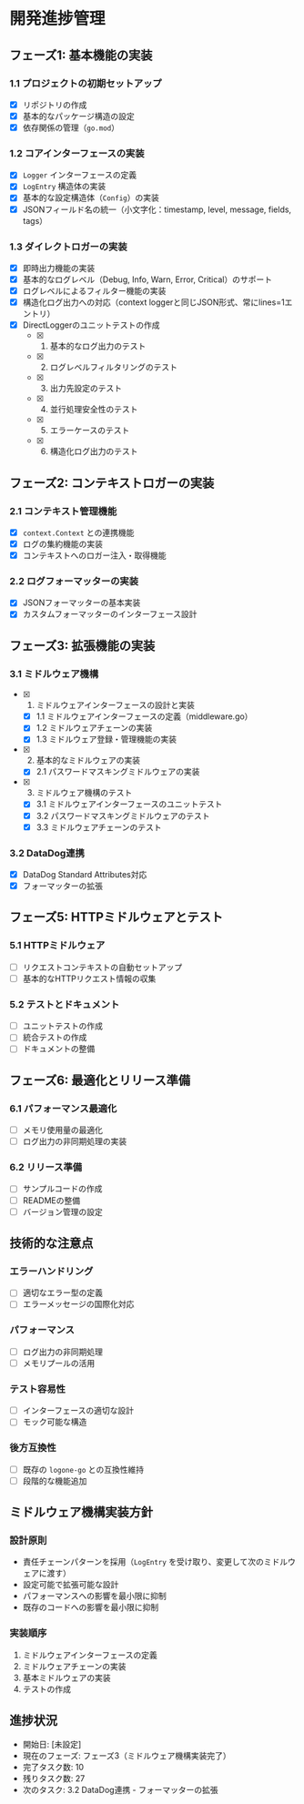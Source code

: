 # 開発進捗管理

## フェーズ1: 基本機能の実装

### 1.1 プロジェクトの初期セットアップ
- [x] リポジトリの作成
- [x] 基本的なパッケージ構造の設定
- [x] 依存関係の管理（`go.mod`）

### 1.2 コアインターフェースの実装
- [x] `Logger` インターフェースの定義
- [x] `LogEntry` 構造体の実装
- [x] 基本的な設定構造体（`Config`）の実装
- [x] JSONフィールド名の統一（小文字化：timestamp, level, message, fields, tags）

### 1.3 ダイレクトロガーの実装
- [x] 即時出力機能の実装
- [x] 基本的なログレベル（Debug, Info, Warn, Error, Critical）のサポート
- [x] ログレベルによるフィルター機能の実装
- [x] 構造化ログ出力への対応（context loggerと同じJSON形式、常にlines=1エントリ）
- [x] DirectLoggerのユニットテストの作成
  - [x] 1. 基本的なログ出力のテスト
  - [x] 2. ログレベルフィルタリングのテスト
  - [x] 3. 出力先設定のテスト
  - [x] 4. 並行処理安全性のテスト
  - [x] 5. エラーケースのテスト
  - [x] 6. 構造化ログ出力のテスト

## フェーズ2: コンテキストロガーの実装

### 2.1 コンテキスト管理機能
- [x] `context.Context` との連携機能
- [x] ログの集約機能の実装
- [x] コンテキストへのロガー注入・取得機能

### 2.2 ログフォーマッターの実装
- [x] JSONフォーマッターの基本実装
- [x] カスタムフォーマッターのインターフェース設計

## フェーズ3: 拡張機能の実装

### 3.1 ミドルウェア機構
- [x] 1. ミドルウェアインターフェースの設計と実装
  - [x] 1.1 ミドルウェアインターフェースの定義（middleware.go）
  - [x] 1.2 ミドルウェアチェーンの実装
  - [x] 1.3 ミドルウェア登録・管理機能の実装
- [x] 2. 基本的なミドルウェアの実装
  - [x] 2.1 パスワードマスキングミドルウェアの実装
- [x] 3. ミドルウェア機構のテスト
  - [x] 3.1 ミドルウェアインターフェースのユニットテスト
  - [x] 3.2 パスワードマスキングミドルウェアのテスト
  - [x] 3.3 ミドルウェアチェーンのテスト

### 3.2 DataDog連携
- [x] DataDog Standard Attributes対応
- [x] フォーマッターの拡張

## フェーズ5: HTTPミドルウェアとテスト

### 5.1 HTTPミドルウェア
- [ ] リクエストコンテキストの自動セットアップ
- [ ] 基本的なHTTPリクエスト情報の収集

### 5.2 テストとドキュメント
- [ ] ユニットテストの作成
- [ ] 統合テストの作成
- [ ] ドキュメントの整備

## フェーズ6: 最適化とリリース準備

### 6.1 パフォーマンス最適化
- [ ] メモリ使用量の最適化
- [ ] ログ出力の非同期処理の実装

### 6.2 リリース準備
- [ ] サンプルコードの作成
- [ ] READMEの整備
- [ ] バージョン管理の設定

## 技術的な注意点

### エラーハンドリング
- [ ] 適切なエラー型の定義
- [ ] エラーメッセージの国際化対応

### パフォーマンス
- [ ] ログ出力の非同期処理
- [ ] メモリプールの活用

### テスト容易性
- [ ] インターフェースの適切な設計
- [ ] モック可能な構造

### 後方互換性
- [ ] 既存の `logone-go` との互換性維持
- [ ] 段階的な機能追加

## ミドルウェア機構実装方針

### 設計原則
- 責任チェーンパターンを採用（`LogEntry` を受け取り、変更して次のミドルウェアに渡す）
- 設定可能で拡張可能な設計
- パフォーマンスへの影響を最小限に抑制
- 既存のコードへの影響を最小限に抑制

### 実装順序
1. ミドルウェアインターフェースの定義
2. ミドルウェアチェーンの実装
3. 基本ミドルウェアの実装
4. テストの作成

## 進捗状況

- 開始日: [未設定]
- 現在のフェーズ: フェーズ3（ミドルウェア機構実装完了）
- 完了タスク数: 10
- 残りタスク数: 27
- 次のタスク: 3.2 DataDog連携 - フォーマッターの拡張